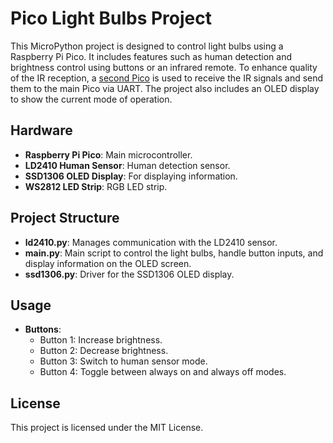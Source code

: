 # Pico Light Bulbs Project

This MicroPython project is designed to control light bulbs using a Raspberry Pi Pico. It includes features such as human detection and brightness control using buttons or an infrared remote. To enhance quality of the IR reception, a [second Pico](https://github.com/Alchemist-Aloha/pico_ir_receiver) is used to receive the IR signals and send them to the main Pico via UART. The project also includes an OLED display to show the current mode of operation.

## Hardware
- **Raspberry Pi Pico**: Main microcontroller.
- **LD2410 Human Sensor**: Human detection sensor.
- **SSD1306 OLED Display**: For displaying information.
- **WS2812 LED Strip**: RGB LED strip.

## Project Structure

- **ld2410.py**: Manages communication with the LD2410 sensor.
- **main.py**: Main script to control the light bulbs, handle button inputs, and display information on the OLED screen.
- **ssd1306.py**: Driver for the SSD1306 OLED display.

## Usage

- **Buttons**:
  - Button 1: Increase brightness.
  - Button 2: Decrease brightness.
  - Button 3: Switch to human sensor mode.
  - Button 4: Toggle between always on and always off modes.

## License

This project is licensed under the MIT License.
